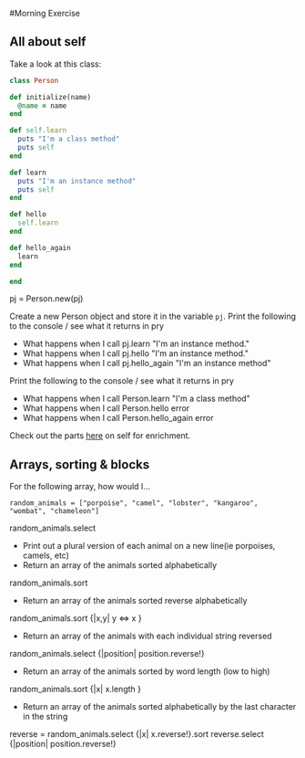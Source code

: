 #Morning Exercise

## All about self

Take a look at this class:

```ruby
class Person

def initialize(name)
  @name = name
end

def self.learn
  puts "I'm a class method"
  puts self
end

def learn
  puts "I'm an instance method"
  puts self
end

def hello
  self.learn
end

def hello_again
  learn
end

end
```

pj = Person.new(pj)


Create a new Person object and store it in the variable `pj`. Print the following to the console / see what it returns in pry
* What happens when I call pj.learn "I'm an instance method."
* What happens when I call pj.hello "I'm an instance method."
* What happens when I call pj.hello_again "I'm an instance method"

Print the following to the console / see what it returns in pry
* What happens when I call Person.learn "I'm a class method"
* What happens when I call Person.hello error 
* What happens when I call Person.hello_again error


Check out the parts [here](https://thenewcircle.com/bookshelf/ruby_tutorial/scope.html) on self for enrichment.

## Arrays, sorting & blocks

For the following array, how would I...

```
random_animals = ["porpoise", "camel", "lobster", "kangaroo", "wombat", "chameleon"]
```

random_animals.select
* Print out a plural version of each animal on a new line(ie porpoises, camels, etc)
* Return an array of the animals sorted alphabetically

random_animals.sort


* Return an array of the animals sorted reverse alphabetically

random_animals.sort {|x,y| y <=> x }

* Return an array of the animals with each individual string reversed

random_animals.select {|position| position.reverse!}

* Return an array of the animals sorted by word length (low to high)

random_animals.sort {|x| x.length }


* Return an array of the animals sorted alphabetically by the last character in the string

reverse = random_animals.select {|x| x.reverse!}.sort
reverse.select {|position| position.reverse!}




